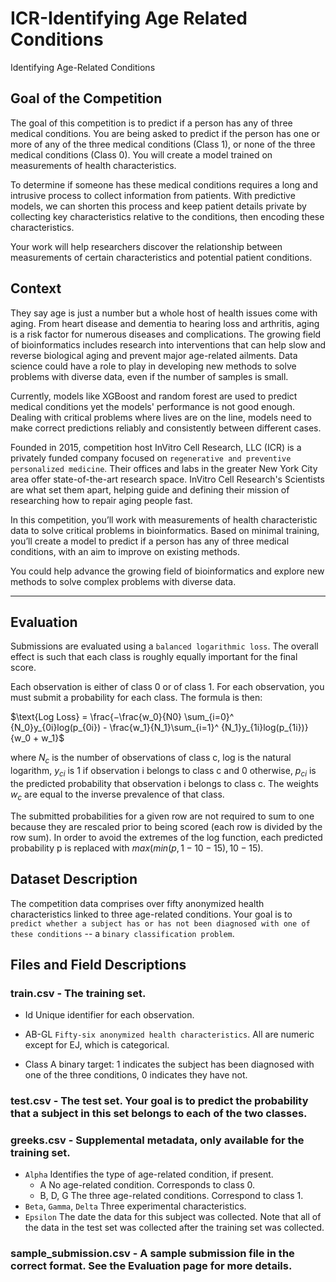 # ICR-Identifying Age Related Conditions

Identifying Age-Related Conditions

## Goal of the Competition

The goal of this competition is to predict if a person has any of three medical conditions. You are being asked to predict if the person has one or more of any of the three medical conditions (Class 1), or none of the three medical conditions (Class 0). You will create a model trained on measurements of health characteristics.

To determine if someone has these medical conditions requires a long and intrusive process to collect information from patients. With predictive models, we can shorten this process and keep patient details private by collecting key characteristics relative to the conditions, then encoding these characteristics.

Your work will help researchers discover the relationship between measurements of certain characteristics and potential patient conditions.

## Context

They say age is just a number but a whole host of health issues come with aging. From heart disease and dementia to hearing loss and arthritis, aging is a risk factor for numerous diseases and complications. The growing field of bioinformatics includes research into interventions that can help slow and reverse biological aging and prevent major age-related ailments. Data science could have a role to play in developing new methods to solve problems with diverse data, even if the number of samples is small.

Currently, models like XGBoost and random forest are used to predict medical conditions yet the models' performance is not good enough. Dealing with critical problems where lives are on the line, models need to make correct predictions reliably and consistently between different cases.

Founded in 2015, competition host InVitro Cell Research, LLC (ICR) is a privately funded company focused on `regenerative and preventive personalized medicine`. Their offices and labs in the greater New York City area offer state-of-the-art research space. InVitro Cell Research's Scientists are what set them apart, helping guide and defining their mission of researching how to repair aging people fast.

In this competition, you’ll work with measurements of health characteristic data to solve critical problems in bioinformatics. Based on minimal training, you’ll create a model to predict if a person has any of three medical conditions, with an aim to improve on existing methods.

You could help advance the growing field of bioinformatics and explore new methods to solve complex problems with diverse data.

---
## Evaluation

Submissions are evaluated using a `balanced logarithmic loss`. The overall effect is such that each class is roughly equally important for the final score.

Each observation is either of class 0 or of class 1. For each observation, you must submit a probability for each class. The formula is then:

$\text{Log Loss} = \frac{−\frac{w_0}{N0} \sum_{i=0}^ {N_0}y_{0i}log(p_{0i}) - \frac{w_1}{N_1}\sum_{i=1}^ {N_1}y_{1i}log(p_{1i})}{w_0 + w_1}$

where $N_c$ is the number of observations of class c, log is the natural logarithm, $y_{ci}$ is 1 if observation i belongs to class c and 0 otherwise, $p_{ci}$ is the predicted probability that observation i belongs to class c. The weights $w_c$ are equal to the inverse prevalence of that class. 

The submitted probabilities for a given row are not required to sum to one because they are rescaled prior to being scored (each row is divided by the row sum). In order to avoid the extremes of the log function, each predicted probability p is replaced with $max(min(p,1−10−15),10−15)$.


## Dataset Description

The competition data comprises over fifty anonymized health characteristics linked to three age-related conditions. Your goal is to `predict whether a subject has or has not been diagnosed with one of these conditions` -- a `binary classification problem`.

## Files and Field Descriptions

###  train.csv - The training set.

- Id Unique identifier for each observation.
    
- AB-GL `Fifty-six anonymized health characteristics`. All are 
numeric except for EJ, which is categorical.
    
- Class A binary target: 1 indicates the subject has been 
diagnosed with one of the three conditions, 0 indicates they have not.

### test.csv - The test set. Your goal is to predict the probability that a subject in this set belongs to each of the two classes.

### greeks.csv - Supplemental metadata, only available for the training set.

-  `Alpha` Identifies the type of age-related condition, if present.
    - A No age-related condition. Corresponds to class 0.
    - B, D, G The three age-related conditions. Correspond to class 1.
- `Beta`, `Gamma`, `Delta` Three experimental characteristics.
- `Epsilon` The date the data for this subject was collected. Note that all of the data in the test set was collected after the training set was collected.

### sample_submission.csv - A sample submission file in the correct format. See the Evaluation page for more details.